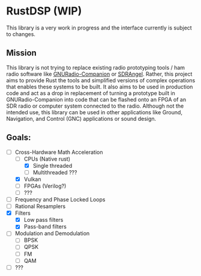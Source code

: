 # RustDSP (WIP)

This library is a very work in progress and the interface currently is subject to changes.

## Mission

This library is not trying to replace existing radio prototyping tools / ham radio software like
[GNURadio-Companion](https://www.gnuradio.org/) or [SDRAngel](https://rgetz.github.io/sdrangel/). Rather, this project
aims to provide Rust the tools and simplified versions of complex operations that enables these systems to be built. It
also aims to be used in production code and act as a drop in replacement of turning a prototype built in
GNURadio-Companion into code that can be flashed onto an FPGA of an SDR radio or computer system connected to the radio.
Although not the intended use, this library can be used in other applications like Ground, Navigation, and Control (GNC)
applications or sound design.

## Goals:

- [ ] Cross-Hardware Math Acceleration
    - [ ] CPUs (Native rust)
        - [x] Single threaded
        - [ ] Multithreaded ???
    - [x] Vulkan
    - [ ] FPGAs (Verilog?)
    - [ ] ???
- [ ] Frequency and Phase Locked Loops
- [ ] Rational Resamplers
- [x] Filters
    - [x] Low pass filters
    - [x] Pass-band filters
- [ ] Modulation and Demodulation
    - [ ] BPSK
    - [ ] QPSK
    - [ ] FM
    - [ ] QAM
- [ ] ???
